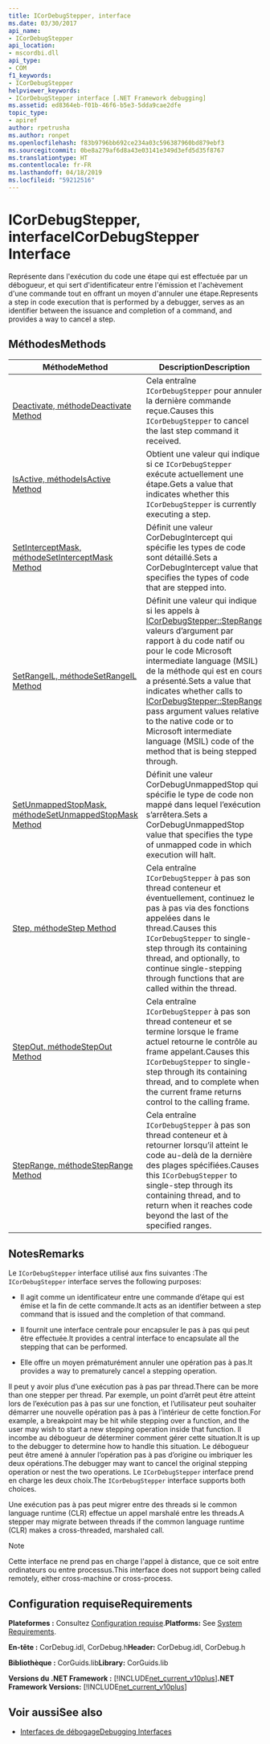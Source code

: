 ```yaml
---
title: ICorDebugStepper, interface
ms.date: 03/30/2017
api_name:
- ICorDebugStepper
api_location:
- mscordbi.dll
api_type:
- COM
f1_keywords:
- ICorDebugStepper
helpviewer_keywords:
- ICorDebugStepper interface [.NET Framework debugging]
ms.assetid: ed8364eb-f01b-46f6-b5e3-5dda9cae2dfe
topic_type:
- apiref
author: rpetrusha
ms.author: ronpet
ms.openlocfilehash: f83b9796bb692ce234a03c596387960bd879ebf3
ms.sourcegitcommit: 0be8a279af6d8a43e03141e349d3efd5d35f8767
ms.translationtype: HT
ms.contentlocale: fr-FR
ms.lasthandoff: 04/18/2019
ms.locfileid: "59212516"
---
```

# <a name="icordebugstepper-interface"></a><span data-ttu-id="19ffc-102">ICorDebugStepper, interface</span><span class="sxs-lookup"><span data-stu-id="19ffc-102">ICorDebugStepper Interface</span></span>
<span data-ttu-id="19ffc-103">Représente dans l'exécution du code une étape qui est effectuée par un débogueur, et qui sert d'identificateur entre l'émission et l'achèvement d'une commande tout en offrant un moyen d'annuler une étape.</span><span class="sxs-lookup"><span data-stu-id="19ffc-103">Represents a step in code execution that is performed by a debugger, serves as an identifier between the issuance and completion of a command, and provides a way to cancel a step.</span></span>  
  
## <a name="methods"></a><span data-ttu-id="19ffc-104">Méthodes</span><span class="sxs-lookup"><span data-stu-id="19ffc-104">Methods</span></span>  
  
|<span data-ttu-id="19ffc-105">Méthode</span><span class="sxs-lookup"><span data-stu-id="19ffc-105">Method</span></span>|<span data-ttu-id="19ffc-106">Description</span><span class="sxs-lookup"><span data-stu-id="19ffc-106">Description</span></span>|  
|------------|-----------------|  
|[<span data-ttu-id="19ffc-107">Deactivate, méthode</span><span class="sxs-lookup"><span data-stu-id="19ffc-107">Deactivate Method</span></span>](../../../../docs/framework/unmanaged-api/debugging/icordebugstepper-deactivate-method.md)|<span data-ttu-id="19ffc-108">Cela entraîne `ICorDebugStepper` pour annuler la dernière commande reçue.</span><span class="sxs-lookup"><span data-stu-id="19ffc-108">Causes this `ICorDebugStepper` to cancel the last step command it received.</span></span>|  
|[<span data-ttu-id="19ffc-109">IsActive, méthode</span><span class="sxs-lookup"><span data-stu-id="19ffc-109">IsActive Method</span></span>](../../../../docs/framework/unmanaged-api/debugging/icordebugstepper-isactive-method.md)|<span data-ttu-id="19ffc-110">Obtient une valeur qui indique si ce `ICorDebugStepper` exécute actuellement une étape.</span><span class="sxs-lookup"><span data-stu-id="19ffc-110">Gets a value that indicates whether this `ICorDebugStepper` is currently executing a step.</span></span>|  
|[<span data-ttu-id="19ffc-111">SetInterceptMask, méthode</span><span class="sxs-lookup"><span data-stu-id="19ffc-111">SetInterceptMask Method</span></span>](../../../../docs/framework/unmanaged-api/debugging/icordebugstepper-setinterceptmask-method.md)|<span data-ttu-id="19ffc-112">Définit une valeur CorDebugIntercept qui spécifie les types de code sont détaillé.</span><span class="sxs-lookup"><span data-stu-id="19ffc-112">Sets a CorDebugIntercept value that specifies the types of code that are stepped into.</span></span>|  
|[<span data-ttu-id="19ffc-113">SetRangeIL, méthode</span><span class="sxs-lookup"><span data-stu-id="19ffc-113">SetRangeIL Method</span></span>](../../../../docs/framework/unmanaged-api/debugging/icordebugstepper-setrangeil-method.md)|<span data-ttu-id="19ffc-114">Définit une valeur qui indique si les appels à [ICorDebugStepper::StepRange](../../../../docs/framework/unmanaged-api/debugging/icordebugstepper-steprange-method.md) valeurs d’argument par rapport à du code natif ou pour le code Microsoft intermediate language (MSIL) de la méthode qui est en cours a présenté.</span><span class="sxs-lookup"><span data-stu-id="19ffc-114">Sets a value that indicates whether calls to [ICorDebugStepper::StepRange](../../../../docs/framework/unmanaged-api/debugging/icordebugstepper-steprange-method.md) pass argument values relative to the native code or to Microsoft intermediate language (MSIL) code of the method that is being stepped through.</span></span>|  
|[<span data-ttu-id="19ffc-115">SetUnmappedStopMask, méthode</span><span class="sxs-lookup"><span data-stu-id="19ffc-115">SetUnmappedStopMask Method</span></span>](../../../../docs/framework/unmanaged-api/debugging/icordebugstepper-setunmappedstopmask-method.md)|<span data-ttu-id="19ffc-116">Définit une valeur CorDebugUnmappedStop qui spécifie le type de code non mappé dans lequel l’exécution s’arrêtera.</span><span class="sxs-lookup"><span data-stu-id="19ffc-116">Sets a CorDebugUnmappedStop value that specifies the type of unmapped code in which execution will halt.</span></span>|  
|[<span data-ttu-id="19ffc-117">Step, méthode</span><span class="sxs-lookup"><span data-stu-id="19ffc-117">Step Method</span></span>](../../../../docs/framework/unmanaged-api/debugging/icordebugstepper-step-method.md)|<span data-ttu-id="19ffc-118">Cela entraîne `ICorDebugStepper` à pas son thread conteneur et éventuellement, continuez le pas à pas via des fonctions appelées dans le thread.</span><span class="sxs-lookup"><span data-stu-id="19ffc-118">Causes this `ICorDebugStepper` to single-step through its containing thread, and optionally, to continue single-stepping through functions that are called within the thread.</span></span>|  
|[<span data-ttu-id="19ffc-119">StepOut, méthode</span><span class="sxs-lookup"><span data-stu-id="19ffc-119">StepOut Method</span></span>](../../../../docs/framework/unmanaged-api/debugging/icordebugstepper-stepout-method.md)|<span data-ttu-id="19ffc-120">Cela entraîne `ICorDebugStepper` à pas son thread conteneur et se termine lorsque le frame actuel retourne le contrôle au frame appelant.</span><span class="sxs-lookup"><span data-stu-id="19ffc-120">Causes this `ICorDebugStepper` to single-step through its containing thread, and to complete when the current frame returns control to the calling frame.</span></span>|  
|[<span data-ttu-id="19ffc-121">StepRange, méthode</span><span class="sxs-lookup"><span data-stu-id="19ffc-121">StepRange Method</span></span>](../../../../docs/framework/unmanaged-api/debugging/icordebugstepper-steprange-method.md)|<span data-ttu-id="19ffc-122">Cela entraîne `ICorDebugStepper` à pas son thread conteneur et à retourner lorsqu’il atteint le code au-delà de la dernière des plages spécifiées.</span><span class="sxs-lookup"><span data-stu-id="19ffc-122">Causes this `ICorDebugStepper` to single-step through its containing thread, and to return when it reaches code beyond the last of the specified ranges.</span></span>|  
  
## <a name="remarks"></a><span data-ttu-id="19ffc-123">Notes</span><span class="sxs-lookup"><span data-stu-id="19ffc-123">Remarks</span></span>  
 <span data-ttu-id="19ffc-124">Le `ICorDebugStepper` interface utilisé aux fins suivantes :</span><span class="sxs-lookup"><span data-stu-id="19ffc-124">The `ICorDebugStepper` interface serves the following purposes:</span></span>  
  
-   <span data-ttu-id="19ffc-125">Il agit comme un identificateur entre une commande d’étape qui est émise et la fin de cette commande.</span><span class="sxs-lookup"><span data-stu-id="19ffc-125">It acts as an identifier between a step command that is issued and the completion of that command.</span></span>  
  
-   <span data-ttu-id="19ffc-126">Il fournit une interface centrale pour encapsuler le pas à pas qui peut être effectuée.</span><span class="sxs-lookup"><span data-stu-id="19ffc-126">It provides a central interface to encapsulate all the stepping that can be performed.</span></span>  
  
-   <span data-ttu-id="19ffc-127">Elle offre un moyen prématurément annuler une opération pas à pas.</span><span class="sxs-lookup"><span data-stu-id="19ffc-127">It provides a way to prematurely cancel a stepping operation.</span></span>  
  
 <span data-ttu-id="19ffc-128">Il peut y avoir plus d’une exécution pas à pas par thread.</span><span class="sxs-lookup"><span data-stu-id="19ffc-128">There can be more than one stepper per thread.</span></span> <span data-ttu-id="19ffc-129">Par exemple, un point d’arrêt peut être atteint lors de l’exécution pas à pas sur une fonction, et l’utilisateur peut souhaiter démarrer une nouvelle opération pas à pas à l’intérieur de cette fonction.</span><span class="sxs-lookup"><span data-stu-id="19ffc-129">For example, a breakpoint may be hit while stepping over a function, and the user may wish to start a new stepping operation inside that function.</span></span> <span data-ttu-id="19ffc-130">Il incombe au débogueur de déterminer comment gérer cette situation.</span><span class="sxs-lookup"><span data-stu-id="19ffc-130">It is up to the debugger to determine how to handle this situation.</span></span> <span data-ttu-id="19ffc-131">Le débogueur peut être amené à annuler l’opération pas à pas d’origine ou imbriquer les deux opérations.</span><span class="sxs-lookup"><span data-stu-id="19ffc-131">The debugger may want to cancel the original stepping operation or nest the two operations.</span></span> <span data-ttu-id="19ffc-132">Le `ICorDebugStepper` interface prend en charge les deux choix.</span><span class="sxs-lookup"><span data-stu-id="19ffc-132">The `ICorDebugStepper` interface supports both choices.</span></span>  
  
 <span data-ttu-id="19ffc-133">Une exécution pas à pas peut migrer entre des threads si le common language runtime (CLR) effectue un appel marshalé entre les threads.</span><span class="sxs-lookup"><span data-stu-id="19ffc-133">A stepper may migrate between threads if the common language runtime (CLR) makes a cross-threaded, marshaled call.</span></span>  
  
> [!NOTE]
>  <span data-ttu-id="19ffc-134">Cette interface ne prend pas en charge l'appel à distance, que ce soit entre ordinateurs ou entre processus.</span><span class="sxs-lookup"><span data-stu-id="19ffc-134">This interface does not support being called remotely, either cross-machine or cross-process.</span></span>  
  
## <a name="requirements"></a><span data-ttu-id="19ffc-135">Configuration requise</span><span class="sxs-lookup"><span data-stu-id="19ffc-135">Requirements</span></span>  
 <span data-ttu-id="19ffc-136">**Plateformes :** Consultez [Configuration requise](../../../../docs/framework/get-started/system-requirements.md).</span><span class="sxs-lookup"><span data-stu-id="19ffc-136">**Platforms:** See [System Requirements](../../../../docs/framework/get-started/system-requirements.md).</span></span>  
  
 <span data-ttu-id="19ffc-137">**En-tête :** CorDebug.idl, CorDebug.h</span><span class="sxs-lookup"><span data-stu-id="19ffc-137">**Header:** CorDebug.idl, CorDebug.h</span></span>  
  
 <span data-ttu-id="19ffc-138">**Bibliothèque :** CorGuids.lib</span><span class="sxs-lookup"><span data-stu-id="19ffc-138">**Library:** CorGuids.lib</span></span>  
  
 <span data-ttu-id="19ffc-139">**Versions du .NET Framework :** [!INCLUDE[net_current_v10plus](../../../../includes/net-current-v10plus-md.md)]</span><span class="sxs-lookup"><span data-stu-id="19ffc-139">**.NET Framework Versions:** [!INCLUDE[net_current_v10plus](../../../../includes/net-current-v10plus-md.md)]</span></span>  
  
## <a name="see-also"></a><span data-ttu-id="19ffc-140">Voir aussi</span><span class="sxs-lookup"><span data-stu-id="19ffc-140">See also</span></span>

- [<span data-ttu-id="19ffc-141">Interfaces de débogage</span><span class="sxs-lookup"><span data-stu-id="19ffc-141">Debugging Interfaces</span></span>](../../../../docs/framework/unmanaged-api/debugging/debugging-interfaces.md)
